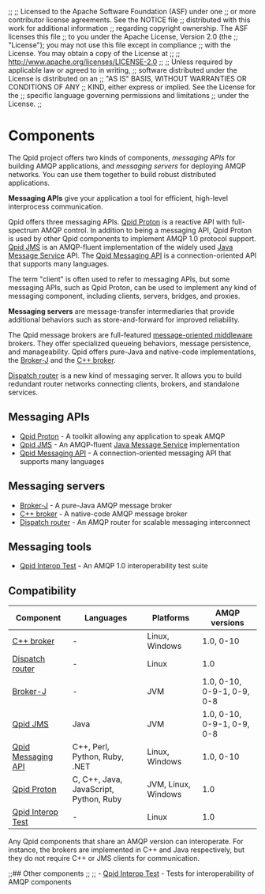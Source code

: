 ;;
;; Licensed to the Apache Software Foundation (ASF) under one
;; or more contributor license agreements.  See the NOTICE file
;; distributed with this work for additional information
;; regarding copyright ownership.  The ASF licenses this file
;; to you under the Apache License, Version 2.0 (the
;; "License"); you may not use this file except in compliance
;; with the License.  You may obtain a copy of the License at
;; 
;;   http://www.apache.org/licenses/LICENSE-2.0
;; 
;; Unless required by applicable law or agreed to in writing,
;; software distributed under the License is distributed on an
;; "AS IS" BASIS, WITHOUT WARRANTIES OR CONDITIONS OF ANY
;; KIND, either express or implied.  See the License for the
;; specific language governing permissions and limitations
;; under the License.
;;

# Components

The Qpid project offers two kinds of components, *messaging APIs* for
building AMQP applications, and *messaging servers* for deploying AMQP
networks.  You can use them together to build robust distributed
applications.

**Messaging APIs** give your application a tool for efficient,
high-level interprocess communication.

Qpid offers three messaging APIs.
[Qpid Proton]({{site_url}}/proton/index.html) is a reactive API with
full-spectrum AMQP control. In addition to being a messaging API, Qpid
Proton is used by other Qpid components to implement AMQP 1.0 protocol
support.  [Qpid JMS](jms/index.html) is an AMQP-fluent implementation
of the widely used
[Java Message Service](http://en.wikipedia.org/wiki/Java_Message_Service)
API.  The [Qpid Messaging API](messaging-api/index.html) is a
connection-oriented API that supports many languages.

The term "client" is often used to refer to messaging APIs, but some
messaging APIs, such as Qpid Proton, can be used to implement any kind
of messaging component, including clients, servers, bridges, and
proxies.

**Messaging servers** are message-transfer intermediaries that provide
additional behaviors such as store-and-forward for improved
reliability.

The Qpid message brokers are full-featured
[message-oriented middleware](http://en.wikipedia.org/wiki/Message-oriented_middleware)
brokers.  They offer specialized queueing behaviors, message
persistence, and manageability.  Qpid offers pure-Java and native-code
implementations, the [Broker-J](broker-j/index.html) and the
[C++ broker](cpp-broker/index.html).

[Dispatch router](dispatch-router/index.html) is a new kind of
messaging server.  It allows you to build redundant router networks
connecting clients, brokers, and standalone services.

## Messaging APIs

 - [Qpid Proton]({{site_url}}/proton/index.html) - A toolkit allowing any application to speak AMQP
 - [Qpid JMS](jms/index.html) - An AMQP-fluent [Java Message Service](http://en.wikipedia.org/wiki/Java_Message_Service) implementation
 - [Qpid Messaging API](messaging-api/index.html) - A connection-oriented messaging API that supports many languages

## Messaging servers

 - [Broker-J](broker-j/index.html) - A pure-Java AMQP message broker
 - [C++ broker](cpp-broker/index.html) - A native-code AMQP message broker
 - [Dispatch router](dispatch-router/index.html) - An AMQP router for scalable messaging interconnect

## Messaging tools

- [Qpid Interop Test](interop-test/index.html) - An AMQP 1.0 interoperability test suite

## Compatibility

<div class="scroll" markdown="1">

| Component | Languages | Platforms | AMQP versions |
| --------- | --------- | --------- | ------------- |
| [C++ broker]({{site_url}}/components/cpp-broker/index.html) | - | Linux, Windows | 1.0, 0-10 |
| [Dispatch router]({{site_url}}/components/dispatch-router/index.html) | - | Linux | 1.0 |
| [Broker-J]({{site_url}}/components/broker-j/index.html) | - | JVM | 1.0, 0-10, 0-9-1, 0-9, 0-8 |
| [Qpid JMS]({{site_url}}/components/jms/index.html) | Java | JVM | 1.0, 0-10, 0-9-1, 0-9, 0-8 |
| [Qpid Messaging API]({{site_url}}/components/messaging-api/index.html) | C++, Perl, Python, Ruby, .NET | Linux, Windows | 1.0, 0-10 |
| [Qpid Proton]({{site_url}}/proton/index.html) | C, C++, Java, JavaScript, Python, Ruby | JVM, Linux, Windows | 1.0 |
| [Qpid Interop Test](interop-test/index.html) | - | Linux | 1.0 |

Any Qpid components that share an AMQP version can interoperate.  For
instance, the brokers are implemented in C++ and Java respectively,
but they do not require C++ or JMS clients for communication.

</div>

;;## Other components
;;
;; - [Qpid Interop Test](interop-test/index.html) - Tests for interoperability of AMQP components

